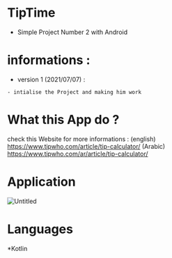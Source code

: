 # TipTime

- Simple Project Number 2 with Android

# informations : 
   * version 1 (2021/07/07) : 
   
    - intialise the Project and making him work
   
# What this App do ? 
  
  check this Website for more informations : 
  (english) 
  https://www.tipwho.com/article/tip-calculator/
  (Arabic) 
  https://www.tipwho.com/ar/article/tip-calculator/

# Application 
  
![Untitled](https://user-images.githubusercontent.com/75635578/124800078-24ee3980-df4d-11eb-8571-3d9fb9a37598.png)

# Languages 
  *Kotlin
